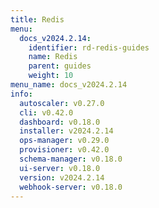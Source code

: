 ```yaml
---
title: Redis
menu:
  docs_v2024.2.14:
    identifier: rd-redis-guides
    name: Redis
    parent: guides
    weight: 10
menu_name: docs_v2024.2.14
info:
  autoscaler: v0.27.0
  cli: v0.42.0
  dashboard: v0.18.0
  installer: v2024.2.14
  ops-manager: v0.29.0
  provisioner: v0.42.0
  schema-manager: v0.18.0
  ui-server: v0.18.0
  version: v2024.2.14
  webhook-server: v0.18.0
---
```


